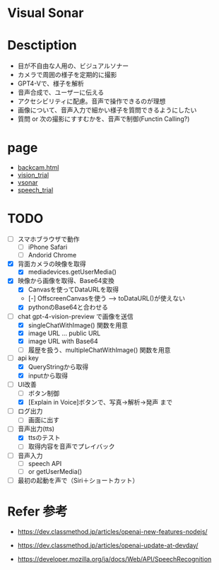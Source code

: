 # Visual Sonar

# Desctiption

- 目が不自由な人用の、ビジュアルソナー
- カメラで周囲の様子を定期的に撮影
- GPT4-Vで、様子を解析
- 音声合成で、ユーザーに伝える
- アクセシビリティに配慮。音声で操作できるのが理想
- 画像について、音声入力で細かい様子を質問できるようにしたい
- 質問 or 次の撮影にすすむかを、音声で制御(Functin Calling?)

# page

- [backcam.html](backcam.html)
- [vision_trial](vision_trial.html)
- [vsonar](vsonar.html)
- [speech_trial](speech_trial.html)

# TODO

- [ ] スマホブラウザで動作
  - [ ] iPhone Safari
  - [ ] Andorid Chrome
- [x] 背面カメラの映像を取得
  - [x] mediadevices.getUserMedia()
- [x] 映像から画像を取得、Base64変換
  - [x] Canvasを使ってDataURLを取得
  - [-] OffscreenCanvasを使う --> toDataURL()が使えない
  - [x] pythonのBase64と合わせる
- [ ] chat gpt-4-vision-preview で画像を送信
  - [x] singleChatWithImage() 関数を用意
  - [x] image URL ... public URL
  - [x] image URL with Base64
  - [ ] 履歴を扱う、multipleChatWithImage() 関数を用意
- [ ] api key
  - [x] QueryStringから取得
  - [x] inputから取得
- [ ] UI改善
  - [ ] ボタン制御
  - [x] [Explain in Voice]ボタンで、写真->解析->発声 まで
- [ ] ログ出力
  - [ ] 画面に出す  
- [ ] 音声出力(tts)
  - [x] ttsのテスト
  - [ ] 取得内容を音声でプレイバック
- [ ] 音声入力
  - [ ] speech API
  - [ ] or getUserMedia()
- [ ] 最初の起動を声で（Siri＋ショートカット）

# Refer 参考

- https://dev.classmethod.jp/articles/openai-new-features-nodejs/
- https://dev.classmethod.jp/articles/openai-update-at-devday/

- https://developer.mozilla.org/ja/docs/Web/API/SpeechRecognition

